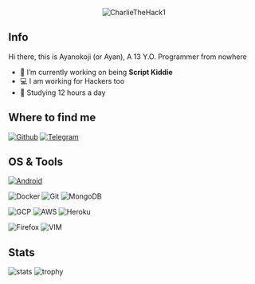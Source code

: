 <p align="center">  <img src="https://telegra.ph/file/442542df036c37bc5b0e7.jpg" alt="CharlieTheHack1"/></p>

## Info

Hi there, this is Ayanokoji (or Ayan), A 13 Y.O. Programmer from nowhere

- 🔭 I’m currently working on being **Script Kiddie**
- :computer: I am working for Hackers too
- :school: Studying 12 hours a day

## Where to find me

[![Github](https://img.shields.io/badge/-Github-181717?style=for-the-badge&logo=Github&logoColor=white)](https://github.com/Itz-Ayanokoji)
[![Telegram](https://img.shields.io/badge/Telegram-2CA5E0?style=for-the-badge&logo=telegram&logoColor=white)](https://t.me/Itz_Ayanokoji)

## OS & Tools

[![Android](https://img.shields.io/badge/Android-3DDC84?style=for-the-badge&logo=android&logoColor=white)](https://android.com)

![Docker](https://img.shields.io/badge/Docker-2CA5E0?style=for-the-badge&logo=docker&logoColor=white)
![Git](https://img.shields.io/badge/Git-F05032?style=for-the-badge&logo=git&logoColor=white)
![MongoDB](https://img.shields.io/badge/MongoDB-4EA94B?style=for-the-badge&logo=mongodb&logoColor=white)

![GCP](https://img.shields.io/badge/Google_Cloud-4285F4?style=for-the-badge&logo=google-cloud&logoColor=white)
![AWS](https://img.shields.io/badge/Amazon_AWS-232F3E?style=for-the-badge&logo=amazon-aws&logoColor=white)
![Heroku](https://img.shields.io/badge/Heroku-430098?style=for-the-badge&logo=heroku&logoColor=white)

![Firefox](https://img.shields.io/badge/Firefox_Browser-FF7139?style=for-the-badge&logo=Firefox-Browser&logoColor=white)
![VIM](https://img.shields.io/badge/VIM-%2311AB00.svg?&style=for-the-badge&logo=vim&logoColor=white)

## Stats

![stats](https://github-readme-stats.vercel.app/api?username=Itz-Ayanokoji&show_icons=true&count_private=true&title_color=f7d745&text_color=b2d76c&icon_color=6562af&bg_color=00000000&hide=bg-color&hide_border=true)
![trophy](https://github-profile-trophy.vercel.app/?username=Itz-Ayanokoji&theme=juicyfresh&no-bg=true&no-frame=true&column=4&")
